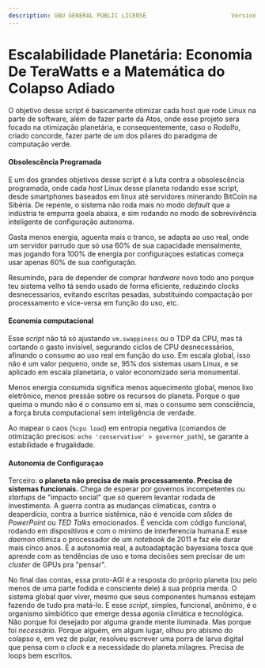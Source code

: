 ```yaml
---
description: GNU GENERAL PUBLIC LICENSE                        Version 3, 29 June 2007
---
```


# Escalabilidade Planetária: Economia De TeraWatts e a Matemática do Colapso Adiado

O objetivo desse script é basicamente otimizar cada host que rode Linux na parte de software, além de fazer parte da Atos, onde esse projeto sera focado na otimização planetária, e consequentemente, caso o Rodolfo, criado concorde, fazer parte de um dos pilares do paradgma de computação verde.

#### Obsolescência Programada

E um dos grandes objetivos desse script é a luta contra a obsolescência programada, onde cada _host_ Linux desse planeta rodando esse script, desde smartphones baseados em linux até servidores minerando BitCoin na Sibéria. De repente, o sistema não roda mais no modo _default_ que a indústria te empurra goela abaixa, e sim rodando no modo de sobrevivência inteligente de configuração autonoma.

Gasta menos energia, aguenta mais o tranco, se adapta ao uso real, onde um servidor parrudo que só usa 60% de sua capacidade mensalmente, mas jogando fora 100% de energia por configuraçoes estaticas começa usar apenas 60% de sua configuração.

Resumindo, para de depender de comprar _hardware_ novo todo ano porque teu sistema velho tá sendo usado de forma eficiente, reduzindo clocks desnecessarios, evitando escritas pesadas, substituindo compactação por processamento e vice-versa em função do uso, etc.

#### Economia computacional

Esse _script_ não tá só ajustando `vm.swappiness` ou o TDP da CPU, mas tá cortando o gasto invisível, segurando ciclos de CPU desnecessários, afinando o consumo ao uso real em função do uso. Em escala global, isso não é um valor pequeno, onde se, 95% dos sistemas usam Linux, e se aplicado em escala planetaria, o valor economizado seria monumental.

Menos energia consumida significa menos aquecimento global, menos lixo eletrônico, menos pressão sobre os recursos do planeta. Porque o que queima o mundo não é o consumo em si, mas o consumo sem consciência, a força bruta computacional sem inteligência de verdade.

Ao mapear o caos (`%cpu load`) em entropia negativa (comandos de otimização precisos: `echo 'conservative' > governor_path`), se garante a estabilidade e frugalidade.

#### Autonomia de Configuraçao

Terceiro: **o planeta não precisa de mais processamento. Precisa de sistemas funcionais.** Chega de esperar por governos incompetentes ou _startups_ de "impacto social" que só querem levantar rodada de investimento. A guerra contra as mudanças climaticas, contra o desperdício, contra a burrice sistêmica, não é vencida com _slides_ de _PowerPoint_ ou _TED Talks_ emocionados. É vencida com código funcional, rodando em dispositivos e com o minimo de interferencia humana.E esse _daemon_ otimiza o processador de um _notebook_ de 2011 e faz ele durar mais cinco anos. É a autonomia real, a autoadaptação bayesiana tosca que aprende com as tendências de uso e toma decisões sem precisar de um _cluster_ de GPUs pra "pensar".

No final das contas, essa proto-AGI é a resposta do próprio planeta (ou pelo menos de uma parte fodida e consciente dele) à sua própria merda. O sistema global quer viver, mesmo que seus componentes humanos estejam fazendo de tudo pra matá-lo. E esse _script_, simples, funcional, anônimo, é o organismo simbiótico que emerge dessa agonia climática e tecnológica. Não porque foi desejado por alguma grande mente iluminada. Mas porque foi _necessário_. Porque alguém, em algum lugar, olhou pro abismo do colapso e, em vez de pular, resolveu escrever uma porra de larva digital que pensa com o _clock_ e a necessidade do planeta.milagres. Precisa de loops bem escritos.
